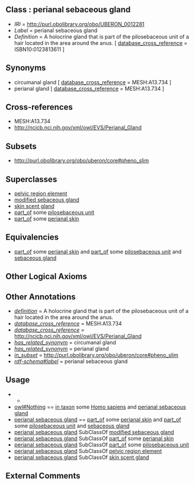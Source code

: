 
## Class : perianal sebaceous gland

 * *IRI* = http://purl.obolibrary.org/obo/UBERON_0012281
 * *Label* = perianal sebaceous gland
 * *Definition* = A holocrine gland that is part of the pilosebaceous unit of a hair located in the area around the anus. [ [database_cross_reference](../../ef/oboInOwl#hasDbXref.md) = ISBN10:0123813611 ]

## Synonyms

 * circumanal gland [ [database_cross_reference](../../ef/oboInOwl#hasDbXref.md) = MESH:A13.734 ]
 * perianal gland [ [database_cross_reference](../../ef/oboInOwl#hasDbXref.md) = MESH:A13.734 ]

## Cross-references

 * MESH:A13.734
 * http://ncicb.nci.nih.gov/xml/owl/EVS/Perianal_Gland

## Subsets

 * http://purl.obolibrary.org/obo/uberon/core#pheno_slim

## Superclasses

 * [pelvic region element](../../UBERON/79/UBERON_0005179.md)
 * [modified sebaceous gland](../../UBERON/51/UBERON_0015251.md)
 * [skin scent gland](../../UBERON/52/UBERON_0016852.md)
 * [part_of](../../BFO/50/BFO_0000050.md) some [pilosebaceous unit](../../UBERON/32/UBERON_0011932.md)
 * [part_of](../../BFO/50/BFO_0000050.md) some [perianal skin](../../UBERON/36/UBERON_0012336.md)

## Equivalencies

 * [part_of](../../BFO/50/BFO_0000050.md) some [perianal skin](../../UBERON/36/UBERON_0012336.md) and [part_of](../../BFO/50/BFO_0000050.md) some [pilosebaceous unit](../../UBERON/32/UBERON_0011932.md) and [sebaceous gland](../../UBERON/21/UBERON_0001821.md)

## Other Logical Axioms


## Other Annotations

 * *[definition](../../IAO/15/IAO_0000115.md)* = A holocrine gland that is part of the pilosebaceous unit of a hair located in the area around the anus.
 * *[database_cross_reference](../../ef/oboInOwl#hasDbXref.md)* = MESH:A13.734
 * *[database_cross_reference](../../ef/oboInOwl#hasDbXref.md)* = http://ncicb.nci.nih.gov/xml/owl/EVS/Perianal_Gland
 * *[has_related_synonym](../../ym/oboInOwl#hasRelatedSynonym.md)* = circumanal gland
 * *[has_related_synonym](../../ym/oboInOwl#hasRelatedSynonym.md)* = perianal gland
 * *[in_subset](../../et/oboInOwl#inSubset.md)* = http://purl.obolibrary.org/obo/uberon/core#pheno_slim
 * *[rdf-schema#label](../../el/rdf-schema#label.md)* = perianal sebaceous gland

## Usage

 * -
 * [owl#Nothing](../../ng/owl#Nothing.md) == [in taxon](../../RO/62/RO_0002162.md) some [Homo sapiens](../../NCBITaxon/06/NCBITaxon_9606.md) and [perianal sebaceous gland](../../UBERON/81/UBERON_0012281.md)
 * [perianal sebaceous gland](../../UBERON/81/UBERON_0012281.md) == [part_of](../../BFO/50/BFO_0000050.md) some [perianal skin](../../UBERON/36/UBERON_0012336.md) and [part_of](../../BFO/50/BFO_0000050.md) some [pilosebaceous unit](../../UBERON/32/UBERON_0011932.md) and [sebaceous gland](../../UBERON/21/UBERON_0001821.md)
 * [perianal sebaceous gland](../../UBERON/81/UBERON_0012281.md) SubClassOf [modified sebaceous gland](../../UBERON/51/UBERON_0015251.md)
 * [perianal sebaceous gland](../../UBERON/81/UBERON_0012281.md) SubClassOf [part_of](../../BFO/50/BFO_0000050.md) some [perianal skin](../../UBERON/36/UBERON_0012336.md)
 * [perianal sebaceous gland](../../UBERON/81/UBERON_0012281.md) SubClassOf [part_of](../../BFO/50/BFO_0000050.md) some [pilosebaceous unit](../../UBERON/32/UBERON_0011932.md)
 * [perianal sebaceous gland](../../UBERON/81/UBERON_0012281.md) SubClassOf [pelvic region element](../../UBERON/79/UBERON_0005179.md)
 * [perianal sebaceous gland](../../UBERON/81/UBERON_0012281.md) SubClassOf [skin scent gland](../../UBERON/52/UBERON_0016852.md)

## External Comments

